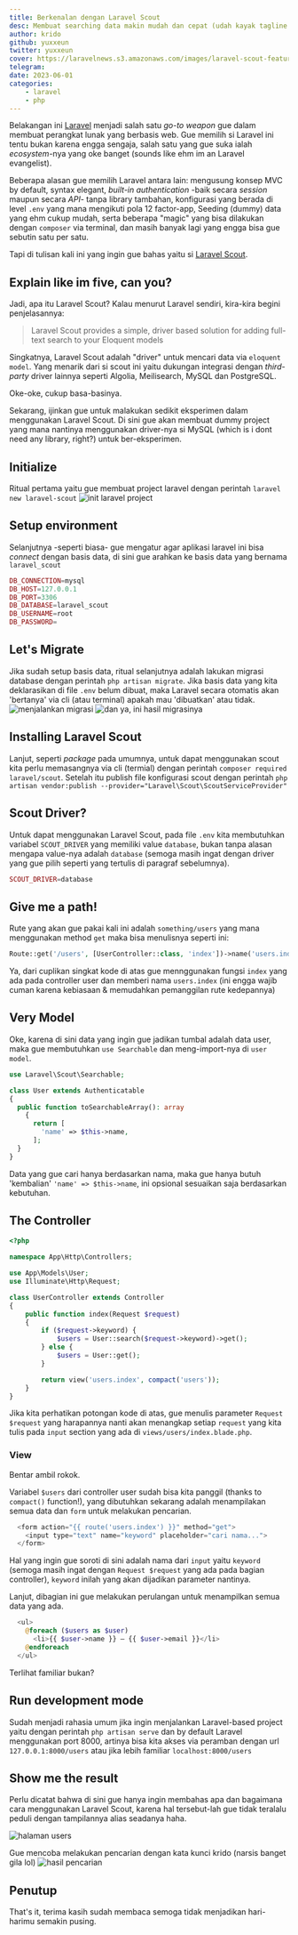 ```yaml
---
title: Berkenalan dengan Laravel Scout
desc: Membuat searching data makin mudah dan cepat (udah kayak tagline isp ga tuh)
author: krido
github: yuxxeun
twitter: yuxxeun
cover: https://laravelnews.s3.amazonaws.com/images/laravel-scout-featured.png?w=1366&h=698.52272727273&q=90&auto=format&fit=crop
telegram:
date: 2023-06-01
categories:
    - laravel
    - php
---
```


Belakangan ini [Laravel](https://laravel.com) menjadi salah satu _go-to weapon_ gue dalam membuat perangkat lunak yang berbasis web. Gue memilih si Laravel ini tentu bukan karena engga sengaja, salah satu yang gue suka ialah _ecosystem_-nya yang oke banget (sounds like ehm im an Laravel evangelist).

Beberapa alasan gue memilih Laravel antara lain: mengusung konsep MVC by default, syntax elegant, _built-in authentication_ -baik secara _session_ maupun secara _API_- tanpa library tambahan, konfigurasi yang berada di level `.env` yang mana mengikuti pola 12 factor-app, Seeding (dummy) data yang ehm cukup mudah, serta beberapa "magic" yang bisa dilakukan dengan `composer` via terminal, dan masih banyak lagi yang engga bisa gue sebutin satu per satu.

Tapi di tulisan kali ini yang ingin gue bahas yaitu si [Laravel Scout](https://laravel.com/docs/10.x/scout).

## Explain like im five, can you?

Jadi, apa itu Laravel Scout?
Kalau menurut Laravel sendiri, kira-kira begini penjelasannya:

> Laravel Scout provides a simple, driver based solution for adding full-text search to your Eloquent models

Singkatnya, Laravel Scout adalah "driver" untuk mencari data via `eloquent model`. Yang menarik dari si scout ini yaitu dukungan integrasi dengan _third-party_ driver lainnya seperti Algolia, Meilisearch, MySQL dan PostgreSQL.

Oke-oke, cukup basa-basinya.

Sekarang, ijinkan gue untuk malakukan sedikit eksperimen dalam menggunakan Laravel Scout. Di sini gue akan membuat dummy project yang mana nantinya menggunakan driver-nya si MySQL (which is i dont need any library, right?) untuk ber-eksperimen.

## Initialize

Ritual pertama yaitu gue membuat project laravel dengan perintah `laravel new laravel-scout`
![init laravel project](/image/berkenalan-dengan-laravel-scout/init-laravel-project.png)

## Setup environment

Selanjutnya -seperti biasa- gue mengatur agar aplikasi laravel ini bisa _connect_ dengan basis data, di sini gue arahkan ke basis data yang bernama `laravel_scout`

```php
DB_CONNECTION=mysql
DB_HOST=127.0.0.1
DB_PORT=3306
DB_DATABASE=laravel_scout
DB_USERNAME=root
DB_PASSWORD=
```

## Let's Migrate

Jika sudah setup basis data, ritual selanjutnya adalah lakukan migrasi database dengan perintah `php artisan migrate`.
Jika basis data yang kita deklarasikan di file `.env` belum dibuat, maka Laravel secara otomatis akan 'bertanya' via cli (atau terminal) apakah mau 'dibuatkan' atau tidak.
![menjalankan migrasi](/image/berkenalan-dengan-laravel-scout/migrate-table.png)
![dan ya, ini hasil migrasinya](/image/berkenalan-dengan-laravel-scout/hasil-migrasi.png)

## Installing Laravel Scout

Lanjut, seperti _package_ pada umumnya, untuk dapat menggunakan scout kita perlu memasangnya via cli (termial) dengan perintah `composer required laravel/scout`. Setelah itu publish file konfigurasi scout dengan perintah `php artisan vendor:publish --provider="Laravel\Scout\ScoutServiceProvider"`

## Scout Driver?

Untuk dapat menggunakan Laravel Scout, pada file `.env` kita membutuhkan variabel `SCOUT_DRIVER` yang memiliki value `database`, bukan tanpa alasan mengapa value-nya adalah `database` (semoga masih ingat dengan driver yang gue pilih seperti yang tertulis di paragraf sebelumnya).

```php
SCOUT_DRIVER=database
```

## Give me a path!

Rute yang akan gue pakai kali ini adalah `something/users` yang mana menggunakan method `get` maka bisa menulisnya seperti ini:

```php
Route::get('/users', [UserController::class, 'index'])->name('users.index');
```

Ya, dari cuplikan singkat kode di atas gue mennggunakan fungsi `index` yang ada pada controller user dan memberi nama `users.index` (ini engga wajib cuman karena kebiasaan & memudahkan pemanggilan rute kedepannya)

## Very Model

Oke, karena di sini data yang ingin gue jadikan tumbal adalah data user, maka gue membutuhkan `use Searchable` dan meng-import-nya di `user model`.

```php
use Laravel\Scout\Searchable;

class User extends Authenticatable
{
  public function toSearchableArray(): array
    {
      return [
        'name' => $this->name,
      ];
  }
}
```

Data yang gue cari hanya berdasarkan nama, maka gue hanya butuh 'kembalian' `'name' => $this->name`, ini opsional sesuaikan saja berdasarkan kebutuhan.

## The Controller

```php
<?php

namespace App\Http\Controllers;

use App\Models\User;
use Illuminate\Http\Request;

class UserController extends Controller
{
    public function index(Request $request)
    {
        if ($request->keyword) {
            $users = User::search($request->keyword)->get();
        } else {
            $users = User::get();
        }

        return view('users.index', compact('users'));
    }
}
```

Jika kita perhatikan potongan kode di atas, gue menulis parameter `Request $request` yang harapannya nanti akan menangkap setiap `request` yang kita tulis pada `input` section yang ada di `views/users/index.blade.php`.

### View

Bentar ambil rokok.

Variabel `$users` dari controller user sudah bisa kita panggil (thanks to `compact()` function!), yang dibutuhkan sekarang adalah menampilakan semua data dan `form` untuk melakukan pencarian.

```php
  <form action="{{ route('users.index') }}" method="get">
    <input type="text" name="keyword" placeholder="cari nama...">
  </form>
```

Hal yang ingin gue soroti di sini adalah nama dari `input` yaitu `keyword` (semoga masih ingat dengan `Request $request` yang ada pada bagian controller), `keyword` inilah yang akan dijadikan parameter nantinya.

Lanjut, dibagian ini gue melakukan perulangan untuk menampilkan semua data yang ada.

```php
  <ul>
    @foreach ($users as $user)
      <li>{{ $user->name }} — {{ $user->email }}</li>
    @endforeach
  </ul>
```

Terlihat familiar bukan?

## Run development mode

Sudah menjadi rahasia umum jika ingin menjalankan Laravel-based project yaitu dengan perintah `php artisan serve` dan by default Laravel menggunakan port 8000, artinya bisa kita akses via peramban dengan url `127.0.0.1:8000/users` atau jika lebih familiar `localhost:8000/users`

## Show me the result

Perlu dicatat bahwa di sini gue hanya ingin membahas apa dan bagaimana cara menggunakan Laravel Scout, karena hal tersebut-lah gue tidak teralalu peduli dengan tampilannya alias seadanya haha.

![halaman users](/image/berkenalan-dengan-laravel-scout/users-index.png)

Gue mencoba melakukan pencarian dengan kata kunci krido (narsis banget gila lol)
![hasil pencarian](/image/berkenalan-dengan-laravel-scout/hasil-pencarian.png)

## Penutup

That's it, terima kasih sudah membaca semoga tidak menjadikan hari-harimu semakin pusing.
